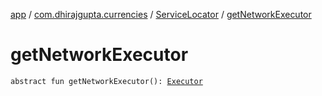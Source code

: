 [app](../../index.md) / [com.dhirajgupta.currencies](../index.md) / [ServiceLocator](index.md) / [getNetworkExecutor](./get-network-executor.md)

# getNetworkExecutor

`abstract fun getNetworkExecutor(): `[`Executor`](https://developer.android.com/reference/java/util/concurrent/Executor.html)